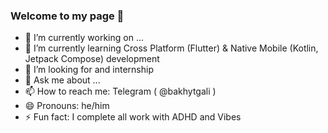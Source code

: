 ### Welcome to my page 👋

- 🔭 I’m currently working on ...
- 🌱 I’m currently learning Cross Platform (Flutter) & Native Mobile (Kotlin, Jetpack Compose) development
- 🤔 I’m looking for and internship 
- 💬 Ask me about ...
- 📫 How to reach me: Telegram ( @bakhytgali )
- 😄 Pronouns: he/him
- ⚡ Fun fact: I complete all work with ADHD and Vibes 
